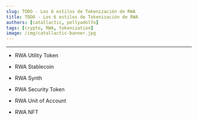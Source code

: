 ```yaml
---
slug: TODO - Los 6 estilos de Tokenización de RWA
title: TODO - Los 6 estilos de Tokenización de RWA
authors: [catallactic, pellyadolfo]
tags: [crypto, RWA, tokenization]
image: /img/catallactic-banner.jpg
---
```

---


- RWA Utility Token

- RWA Stablecoin

- RWA Synth

- RWA Security Token

- RWA Unit of Account

- RWA NFT

<!-- truncate -->




